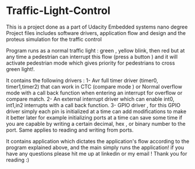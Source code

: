 # Traffic-Light-Control
This is a project done as a part of Udacity Embedded systems nano degree
Project files includes software drivers, application flow and design and the proteus simulation for the traffic control

Program runs as a normal traffic light : green , yellow blink, then red but at any time a pedestrian can interrupt this flow (press a button ) and 
it will activate pedestrian mode which gives priority for pedestrians to cross green light!.

It contains the following drivers :
  1- Avr full timer driver (timer0, timer1,timer2) that can work in CTC (compare mode ) or Normal overflow mode with a call back function when entering an interrupt for overflow or compare match.
  2- An external interrupt driver which can enable int0, int1,in2 interrupts with a call back function.
  3- GPIO driver , for this GPIO driver simply each pin is initialized at a time can add modifications to make it better later for example initializing ports at a time
  can save some time if you are capable by writing a certain decimal, hex , or binary number to the port. Same applies to reading and writing from ports.

It contains application which dictates the application's flow according to the program explained above, and the main simply runs the application!
if you have any questions please hit me up at linkedin or my email ! Thank you for reading :)
